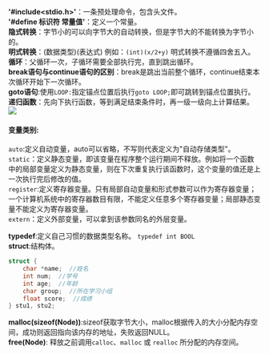 **'#include<stdio.h>'**：一条预处理命令，包含头文件。   
**'#define 标识符 常量值'**：定义一个常量。   
**隐式转换**：字节小的可以向字节大的自动转换，但是字节大的不能转换为字节小的。   
**明式转换**：(数据类型)(表达式) 例如：`(int)(x/2+y)`  明式转换不遵循四舍五入。   
**循环**：父循环一次，子循环需要全部执行完，直到跳出循环。   
**break语句与continue语句的区别**：break是跳出当前整个循环，continue结束本次循环开始下一次循环。   
**goto语句**:使用`LOOP:`指定锚点位置后执行`goto LOOP;`即可跳转到锚点位置执行。   
**递归函数**：先向下执行函数，等到满足结束条件时，再一级一级向上计算结果。   
<image src="http://img.mukewang.com/5577e0390001d23705970304.jpg"></image>
#### 变量类别:   
`auto`:定义自动变量，auto可以省略，不写则代表定义为"自动存储类型"。   
`static`：定义静态变量，即该变量在程序整个运行期间不释放。例如将一个函数中的局部变量定义为静态变量，则在下次重复执行该函数时，这个变量的值还是上一次执行完后修改的值。   
`register`:定义寄存器变量。只有局部自动变量和形式参数可以作为寄存器变量；一个计算机系统中的寄存器数目有限，不能定义任意多个寄存器变量；局部静态变量不能定义为寄存器变量。   
`extern`：定义外部变量，可以拿到该参数同名的外层变量。   
      
**typedef**:定义自己习惯的数据类型名称。 `typedef int BOOL`    
**struct**:结构体。
````c
struct {
    char *name;  //姓名
    int num;  //学号
    int age;  //年龄
    char group;  //所在学习小组
    float score;  //成绩
} stu1, stu2;
````
**malloc(sizeof(Node))**:sizeof获取字节大小，malloc根据传入的大小分配内存空间，成功则返回指向该内存的地址，失败返回NULL。   
**free(Node)**: 释放之前调用`calloc`、`malloc` 或 `realloc` 所分配的内存空间。    


